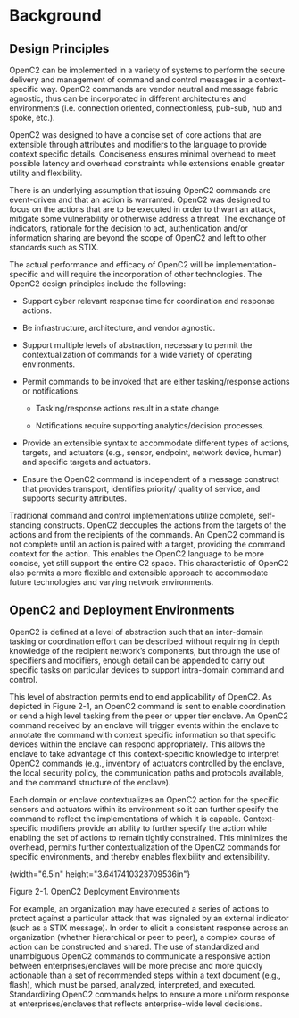 # Background
## Design Principles

OpenC2 can be implemented in a variety of systems to perform the secure delivery and management of command and control messages in a context-specific way. OpenC2 commands are vendor neutral and message fabric agnostic, thus can be incorporated in different architectures and environments (i.e. connection oriented, connectionless, pub-sub, hub and spoke, etc.).

OpenC2 was designed to have a concise set of core actions that are extensible through attributes and modifiers to the language to provide context specific details. Conciseness ensures minimal overhead to meet possible latency and overhead constraints while extensions enable greater utility and flexibility.

There is an underlying assumption that issuing OpenC2 commands are event-driven and that an action is warranted. OpenC2 was designed to focus on the actions that are to be executed in order to thwart an attack, mitigate some vulnerability or otherwise address a threat. The exchange of indicators, rationale for the decision to act, authentication and/or information sharing are beyond the scope of OpenC2 and left to other standards such as STIX.

The actual performance and efficacy of OpenC2 will be implementation-specific and will require the incorporation of other technologies. The OpenC2 design principles include the following:

-   Support cyber relevant response time for coordination and response actions.
-   Be infrastructure, architecture, and vendor agnostic.
-   Support multiple levels of abstraction, necessary to permit the contextualization of commands for a wide variety of operating environments.
-   Permit commands to be invoked that are either tasking/response actions or notifications.

    -   Tasking/response actions result in a state change.

    -   Notifications require supporting analytics/decision processes.

-   Provide an extensible syntax to accommodate different types of actions, targets, and actuators (e.g., sensor, endpoint, network device, human) and specific targets and actuators.
-   Ensure the OpenC2 command is independent of a message construct that provides transport, identifies priority/ quality of service, and supports security attributes.

Traditional command and control implementations utilize complete, self-standing constructs. OpenC2 decouples the actions from the targets of the actions and from the recipients of the commands. An OpenC2 command is not complete until an action is paired with a target, providing the command context for the action. This enables the OpenC2 language to be more concise, yet still support the entire C2 space. This characteristic of OpenC2 also permits a more flexible and extensible approach to accommodate future technologies and varying network environments.

## OpenC2 and Deployment Environments

OpenC2 is defined at a level of abstraction such that an inter-domain tasking or coordination effort can be described without requiring in depth knowledge of the recipient network’s components, but through the use of specifiers and modifiers, enough detail can be appended to carry out specific tasks on particular devices to support intra-domain command and control.

This level of abstraction permits end to end applicability of OpenC2. As depicted in Figure 2-1, an OpenC2 command is sent to enable coordination or send a high level tasking from the peer or upper tier enclave. An OpenC2 command received by an enclave will trigger events within the enclave to annotate the command with context specific information so that specific devices within the enclave can respond appropriately. This allows the enclave to take advantage of this context-specific knowledge to interpret OpenC2 commands (e.g., inventory of actuators controlled by the enclave, the local security policy, the communication paths and protocols available, and the command structure of the enclave).

Each domain or enclave contextualizes an OpenC2 action for the specific sensors and actuators within its environment so it can further specify the command to reflect the implementations of which it is capable. Context-specific modifiers provide an ability to further specify the action while enabling the set of actions to remain tightly constrained. This minimizes the overhead, permits further contextualization of the OpenC2 commands for specific environments, and thereby enables flexibility and extensibility. 

[](figure_2-1.emf){width="6.5in" height="3.6417410323709536in"}

Figure 2-1. OpenC2 Deployment Environments

For example, an organization may have executed a series of actions to protect against a particular attack that was signaled by an external indicator (such as a STIX message). In order to elicit a consistent response across an organization (whether hierarchical or peer to peer), a complex course of action can be constructed and shared. The use of standardized and unambiguous OpenC2 commands to communicate a responsive action between enterprises/enclaves will be more precise and more quickly actionable than a set of recommended steps within a text document (e.g., flash), which must be parsed, analyzed, interpreted, and executed. Standardizing OpenC2 commands helps to ensure a more uniform response at enterprises/enclaves that reflects enterprise-wide level decisions.
